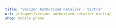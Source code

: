 ```yaml
---
title: "Verizon Authorized Retailer - Victra"
url: /cloquet/verizon-authorized-retailer-victra/
shop: mobile phone
---
```

